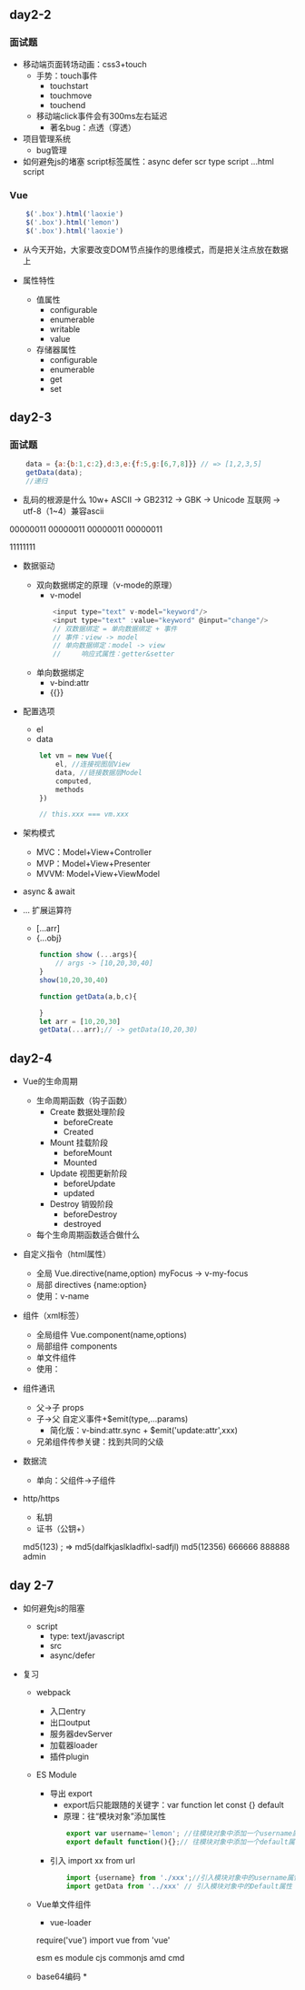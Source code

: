 ## day2-2

### 面试题
* 移动端页面转场动画：css3+touch
    * 手势：touch事件
        * touchstart
        * touchmove
        * touchend
    * 移动端click事件会有300ms左右延迟
        * 著名bug：点透（穿透）
* 项目管理系统
    * bug管理
* 如何避免js的堵塞
    script标签属性：async defer 
        scr type
    script  
    <body>
        ...html
    script
    </body>


### Vue
```js
    $('.box').html('laoxie')
    $('.box').html('lemon')
    $('.box').html('laoxie')
```
* 从今天开始，大家要改变DOM节点操作的思维模式，而是把关注点放在数据上

* 属性特性
    * 值属性
        * configurable
        * enumerable
        * writable
        * value
    * 存储器属性
        * configurable
        * enumerable
        * get
        * set

## day2-3

### 面试题
```js
    data = {a:{b:1,c:2},d:3,e:{f:5,g:[6,7,8]}} // => [1,2,3,5]
    getData(data);
    //递归
```
* 乱码的根源是什么
10w+
ASCII   ->  GB2312 -> GBK   ->  Unicode
互联网 -> utf-8（1~4）兼容ascii

00000011 00000011 00000011 00000011

11111111


* 数据驱动
    * 双向数据绑定的原理（v-mode的原理）
        * v-model
        ```js
            <input type="text" v-model="keyword"/>
            <input type="text" :value="keyword" @input="change"/>
            // 双数据绑定 = 单向数据绑定 + 事件
            // 事件：view -> model
            // 单向数据绑定：model -> view
            //     响应式属性：getter&setter
        ```
    * 单向数据绑定
        * v-bind:attr
        * {{}}
* 配置选项
    * el
    * data
    ```js
        let vm = new Vue({
            el, //连接视图层View
            data, //链接数据层Model
            computed,
            methods
        })

        // this.xxx === vm.xxx
    ```
* 架构模式
    * MVC：Model+View+Controller
    * MVP：Model+View+Presenter
    * MVVM: Model+View+ViewModel

* async & await
* ... 扩展运算符
    * [...arr]
    * {...obj}
    ```js
        function show (...args){
            // args -> [10,20,30,40]
        }
        show(10,20,30,40)

        function getData(a,b,c){

        }
        let arr = [10,20,30]
        getData(...arr);// -> getData(10,20,30)
    ```

## day2-4
* Vue的生命周期
    * 生命周期函数（钩子函数）
        * Create 数据处理阶段
            * beforeCreate
            * Created
        * Mount 挂载阶段
            * beforeMount
            * Mounted
        * Update 视图更新阶段
            * beforeUpdate
            * updated
        * Destroy 销毁阶段
            * beforeDestroy
            * destroyed
    * 每个生命周期函数适合做什么

* 自定义指令（html属性）
    * 全局
        Vue.directive(name,option)
        myFocus -> v-my-focus
    * 局部
        directives {name:option}
    * 使用：v-name

* 组件（xml标签）
    * 全局组件 Vue.component(name,options)
    * 局部组件 components
    * 单文件组件
    * 使用：<xxx-xx>
* 组件通讯
    * 父->子 props
    * 子->父 自定义事件+$emit(type,...params)
        * 简化版：v-bind:attr.sync   + $emit('update:attr',xxx)
    * 兄弟组件传参关键：找到共同的父级
* 数据流
    * 单向：父组件->子组件

* http/https
    * 私钥
    * 证书（公钥+）

    md5(123) ; => md5(dalfkjaslkladflxl-sadfjl)
    md5(12356)
    666666
    888888
    admin

## day 2-7
* 如何避免js的阻塞
    * script
        * type:  text/javascript
        * src
        * async/defer
    
* 复习
    * webpack
        * 入口entry
        * 出口output
        * 服务器devServer
        * 加载器loader
        * 插件plugin
    * ES Module
        * 导出 export
            * export后只能跟随的关键字：var function let const {} default
            * 原理：往“模块对象”添加属性
            ```js
                export var username='lemon'; //往模块对象中添加一个username属性
                export default function(){};// 往模块对象中添加一个default属性
            ```
        * 引入 import xx from url
            ```js
                import {username} from './xxx';//引入模块对象中的username属性
                import getData from '../xxx' // 引入模块对象中的Default属性
            ```
    * Vue单文件组件
        * vue-loader


        require('vue')
        import vue from 'vue'

        esm     es module
        cjs     commonjs
        amd 
        cmd
    * base64编码
        * 